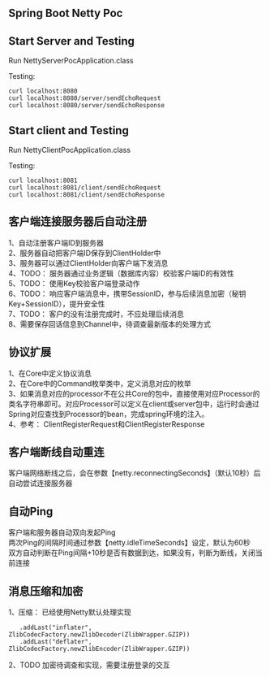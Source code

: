 Spring Boot Netty Poc
---------------------------------------------

Start Server and Testing
---------------------------------------------
Run NettyServerPocApplication.class

Testing:
```
curl localhost:8080
curl localhost:8080/server/sendEchoRequest
curl localhost:8080/server/sendEchoResponse
```

Start client and Testing
---------------------------------------------
Run NettyClientPocApplication.class

Testing:
```
curl localhost:8081
curl localhost:8081/client/sendEchoRequest
curl localhost:8081/client/sendEchoResponse
```

客户端连接服务器后自动注册
---------------------------------------------
1、自动注册客户端ID到服务器  
2、服务器自动把客户端ID保存到ClientHolder中  
3、服务器可以通过ClientHolder向客户端下发消息  
4、TODO： 服务器通过业务逻辑（数据库内容）校验客户端ID的有效性  
5、TODO： 使用Key校验客户端登录动作  
6、TODO： 响应客户端消息中，携带SessionID，参与后续消息加密（秘钥Key+SessionID），提升安全性  
7、TODO： 客户的没有注册完成时，不应处理后续消息  
8、需要保存回话信息到Channel中，待调查最新版本的处理方式   


协议扩展
---------------------------------------------
1、在Core中定义协议消息  
2、在Core中的Command枚举类中，定义消息对应的枚举  
3、如果消息对应的processor不在公共Core的包中，直接使用对应Processor的类名字符串即可。对应Processor可以定义在client或server包中，运行时会通过Spring对应查找到Processor的bean，完成spring环境的注入。  
4、参考： ClientRegisterRequest和ClientRegisterResponse  



客户端断线自动重连
---------------------------------------------
客户端网络断线之后，会在参数【netty.reconnectingSeconds】（默认10秒）后自动尝试连接服务器  


自动Ping
---------------------------------------------
客户端和服务器自动双向发起Ping  
两次Ping的间隔时间通过参数【netty.idleTimeSeconds】设定，默认为60秒  
双方自动判断在Ping间隔+10秒是否有数据到达，如果没有，判断为断线，关闭当前连接  


消息压缩和加密
---------------------------------------------
1、压缩： 已经使用Netty默认处理实现 
```
   .addLast("inflater", ZlibCodecFactory.newZlibDecoder(ZlibWrapper.GZIP))
   .addLast("deflater", ZlibCodecFactory.newZlibEncoder(ZlibWrapper.GZIP))
``` 

2、TODO 加密待调查和实现，需要注册登录的交互  




 


 